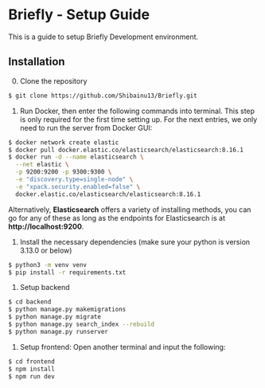# **Briefly - Setup Guide**

This is a guide to setup Briefly Development environment.

## Installation

0. Clone the repository
```bash
$ git clone https://github.com/Shibainu13/Briefly.git
```

1. Run Docker, then enter the following commands into terminal. This step is only required for the first time setting up. For the next entries, we only need to run the server from Docker GUI:
```bash
$ docker network create elastic
$ docker pull docker.elastic.co/elasticsearch/elasticsearch:8.16.1
$ docker run -d --name elasticsearch \
  --net elastic \
  -p 9200:9200 -p 9300:9300 \
  -e "discovery.type=single-node" \
  -e "xpack.security.enabled=false" \
  docker.elastic.co/elasticsearch/elasticsearch:8.16.1
```
Alternatively, **Elasticsearch** offers a variety of installing methods, you can go for any of these as long as the endpoints for Elasticsearch is at **http://localhost:9200**.

1. Install the necessary dependencies (make sure your python is version 3.13.0 or below)
```bash
$ python3 -m venv venv
$ pip install -r requirements.txt
```

1. Setup backend
```bash
$ cd backend
$ python manage.py makemigrations
$ python manage.py migrate
$ python manage.py search_index --rebuild
$ python manage.py runserver
```

1. Setup frontend:
  Open another terminal and input the following:
```bash
$ cd frontend
$ npm install
$ npm run dev
```


